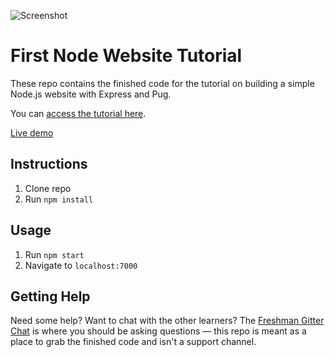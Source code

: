 ![Screenshot](https://res.cloudinary.com/turnup/image/upload/v1526512881/homepage-cards.png)

# First Node Website Tutorial

These repo contains the finished code for the tutorial on building a simple Node.js website with Express and Pug.

You can [access the tutorial here](https://freshman.tech/learn-node).

[Live demo](https://freshman-node.herokuapp.com/)

## Instructions
1. Clone repo
2. Run `npm install`

## Usage
1. Run `npm start`
2. Navigate to `localhost:7000`

## Getting Help

Need some help? Want to chat with the other learners? The [Freshman Gitter Chat](https://gitter.im/FreshmanHQ/freshman) is where you should be asking questions — this repo is meant as a place to grab the finished code and isn't a support channel.



